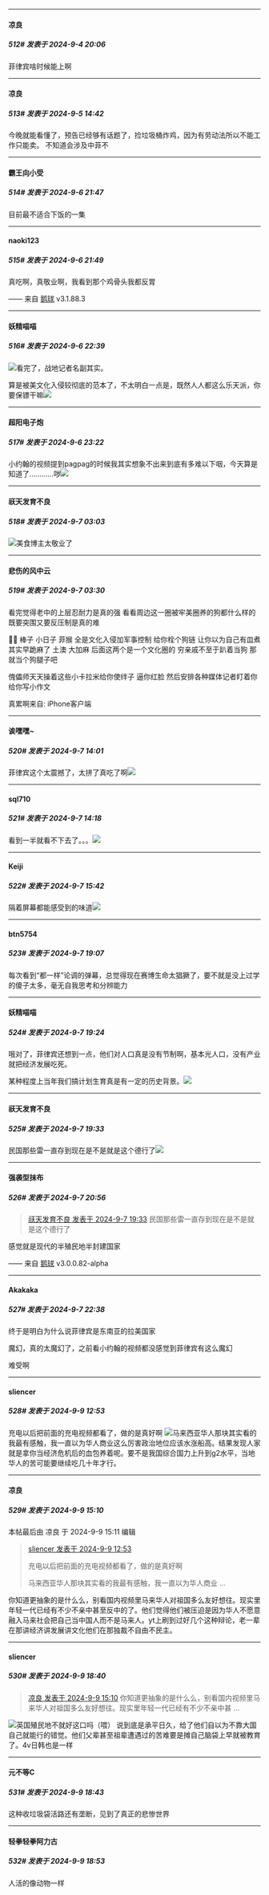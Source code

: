 ﻿
*****

####  凉良  
##### 512#       发表于 2024-9-4 20:06

菲律宾啥时候能上啊


*****

####  凉良  
##### 513#       发表于 2024-9-5 14:42

今晚就能看懂了，预告已经够有话题了，捡垃圾桶炸鸡，因为有劳动法所以不能工作只能卖。 不知道会涉及中菲不


*****

####  霸王向小受  
##### 514#       发表于 2024-9-6 21:47

目前最不适合下饭的一集


*****

####  naoki123  
##### 515#       发表于 2024-9-6 21:49

真吃啊，真敬业啊，我看到那个鸡骨头我都反胃

—— 来自 [鹅球](https://www.pgyer.com/GcUxKd4w) v3.1.88.3


*****

####  妖精喵喵  
##### 516#       发表于 2024-9-6 22:39

<img src="https://static.saraba1st.com/image/smiley/face2017/091.png" referrerpolicy="no-referrer">看完了，战地记者名副其实。

算是被美文化入侵较彻底的范本了，不太明白一点是，既然人人都这么乐天派，你要保镖干嘛<img src="https://static.saraba1st.com/image/smiley/face2017/001.png" referrerpolicy="no-referrer">


*****

####  超阳电子炮  
##### 517#       发表于 2024-9-6 23:22

小约翰的视频提到pagpag的时候我其实想象不出来到底有多难以下咽，今天算是知道了…………哕<img src="https://static.saraba1st.com/image/smiley/face2017/166.png" referrerpolicy="no-referrer">


*****

####  祆天发育不良  
##### 518#       发表于 2024-9-7 03:03

<img src="https://static.saraba1st.com/image/smiley/face2017/166.png" referrerpolicy="no-referrer">美食博主太敬业了


*****

####  悲伤的风中云  
##### 519#       发表于 2024-9-7 03:30

看完觉得老中的上层忍耐力是真的强 看看周边这一圈被牢美圈养的狗都什么样的 既要突围又要反压制是真的难

🐸🐸 棒子 小日子 菲猴 
全是文化入侵加军事控制 给你栓个狗链 让你以为自己有皿煮 其实早跪麻了 
土澳 大加麻 
后面这两个是一个文化圈的 穷亲戚不至于趴着当狗 那就当个狗腿子吧

傀儡师天天操着这些小卡拉米给你使绊子 逼你红脸 然后安排各种媒体记者盯着你给你写小作文 

真累啊来自: iPhone客户端


*****

####  诶嘿嘿~  
##### 520#       发表于 2024-9-7 14:01

菲律宾这个太震撼了，太拼了真吃了啊<img src="https://static.saraba1st.com/image/smiley/face2017/125.png" referrerpolicy="no-referrer">


*****

####  sql710  
##### 521#       发表于 2024-9-7 14:18

看到一半就看不下去了。。。<img src="https://static.saraba1st.com/image/smiley/face2017/152.png" referrerpolicy="no-referrer">


*****

####  Keiji  
##### 522#       发表于 2024-9-7 15:42

隔着屏幕都能感受到的味道<img src="https://static.saraba1st.com/image/smiley/face2017/163.png" referrerpolicy="no-referrer">


*****

####  btn5754  
##### 523#       发表于 2024-9-7 19:07

每次看到“都一样”论调的弹幕，总觉得现在赛博生命太猖獗了，要不就是没上过学的傻子太多，毫无自我思考和分辨能力


*****

####  妖精喵喵  
##### 524#       发表于 2024-9-7 19:24

哦对了，菲律宾还想到一点，他们对人口真是没有节制啊，基本光人口，没有产业就把经济发展吃死。

某种程度上当年我们搞计划生育真是有一定的历史背景。<img src="https://static.saraba1st.com/image/smiley/face2017/001.png" referrerpolicy="no-referrer">


*****

####  祆天发育不良  
##### 525#       发表于 2024-9-7 19:33

民国那些雷一直存到现在是不是就是这个德行了<img src="https://static.saraba1st.com/image/smiley/face2017/169.gif" referrerpolicy="no-referrer">


*****

####  强袭型抹布  
##### 526#       发表于 2024-9-7 20:56

<blockquote><a href="httphttps://bbs.saraba1st.com/2b/forum.php?mod=redirect&amp;goto=findpost&amp;pid=66139336&amp;ptid=2162539" target="_blank">祆天发育不良 发表于 2024-9-7 19:33</a>
民国那些雷一直存到现在是不是就是这个德行了</blockquote>
感觉就是现代的半殖民地半封建国家

—— 来自 [鹅球](https://www.pgyer.com/xfPejhuq) v3.0.0.82-alpha


*****

####  Akakaka  
##### 527#       发表于 2024-9-7 22:38

终于是明白为什么说菲律宾是东南亚的拉美国家

魔幻，真的太魔幻了，之前看小约翰的视频都没感觉到菲律宾有这么魔幻

难受啊


*****

####  sliencer  
##### 528#       发表于 2024-9-9 12:53

充电以后把前面的充电视频都看了，做的是真好啊
<img src="https://static.saraba1st.com/image/smiley/face2017/026.png" referrerpolicy="no-referrer">马来西亚华人那块其实看的我最有感触，我一直以为华人商业这么厉害政治地位应该水涨船高。结果发现人家就是拿你当经济危机后的血包养着呢。要不是我国综合国力上升到g2水平，当地华人的苦可能要继续吃几十年才行。


*****

####  凉良  
##### 529#       发表于 2024-9-9 15:10

 本帖最后由 凉良 于 2024-9-9 15:11 编辑 
<blockquote><a href="httphttps://bbs.saraba1st.com/2b/forum.php?mod=redirect&amp;goto=findpost&amp;pid=66153699&amp;ptid=2162539" target="_blank">sliencer 发表于 2024-9-9 12:53</a>

充电以后把前面的充电视频都看了，做的是真好啊

马来西亚华人那块其实看的我最有感触，我一直以为华人商业 ...</blockquote>
你知道更抽象的是什么么，别看国内视频里马来华人对祖国多么友好想往。现实里年轻一代已经有不少不亲中甚至反中的了。他们觉得他们被压迫是因为华人不愿意融入马来社会把自己当中国人而不是马来人。yt上刷到过好几个这种辩论，老一辈在那讲经济讲发展讲文化他们在那独裁不自由不民主。


*****

####  sliencer  
##### 530#       发表于 2024-9-9 18:40

<blockquote><a href="httphttps://bbs.saraba1st.com/2b/forum.php?mod=redirect&amp;goto=findpost&amp;pid=66154923&amp;ptid=2162539" target="_blank">凉良 发表于 2024-9-9 15:10</a>
你知道更抽象的是什么么，别看国内视频里马来华人对祖国多么友好想往。现实里年轻一代已经有不少不亲中甚 ...</blockquote>
<img src="https://static.saraba1st.com/image/smiley/face2017/037.png" referrerpolicy="no-referrer">英国殖民地不就好这口吗（喂）
说到底是承平日久，给了他们自以为不靠大国自己就能行的错觉。他们父辈甚至祖辈遭遇过的苦难要是摊自己脑袋上早就被教育了。4v日韩也是一样

*****

####  元不等C  
##### 531#       发表于 2024-9-9 18:43

这种收垃圾袋活路还有垄断，见到了真正的悲惨世界


*****

####  轻拳轻拳阿力古  
##### 532#       发表于 2024-9-9 18:53

人活的像动物一样

